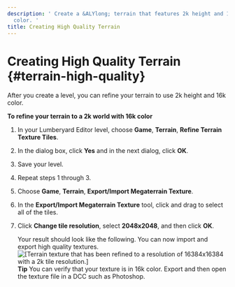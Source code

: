 ```yaml
---
description: ' Create a &ALYlong; terrain that features 2k height and 16k megaterrain
  color. '
title: Creating High Quality Terrain
---
```

# Creating High Quality Terrain {#terrain-high-quality}

After you create a level, you can refine your terrain to use 2k height and 16k color\.

**To refine your terrain to a 2k world with 16k color**

1. In your Lumberyard Editor level, choose **Game**, **Terrain**, **Refine Terrain Texture Tiles**\.

1. In the dialog box, click **Yes** and in the next dialog, click **OK**\.

1. Save your level\.

1. Repeat steps 1 through 3\.

1. Choose **Game**, **Terrain**, **Export/Import Megaterrain Texture**\.

1. In the **Export/Import Megaterrain Texture** tool, click and drag to select all of the tiles\.

1. Click **Change tile resolution**, select **2048x2048**, and then click **OK**\.

   Your result should look like the following\. You can now import and export high quality textures\.
![\[Terrain texture that has been refined to a resolution of 16384x16384 with a 2k tile resolution.\]](/images/userguide/terrain/terrain-high-quality.png)
**Tip**
You can verify that your texture is in 16k color\. Export and then open the texture file in a DCC such as Photoshop\.